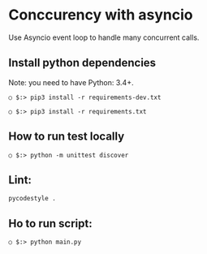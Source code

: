 # Conccurency with asyncio
  Use Asyncio event loop to handle many concurrent calls.

## Install python dependencies
  Note: you need to have Python: 3.4+.
  
  `○ $:> pip3 install -r requirements-dev.txt`
  
  `○ $:> pip3 install -r requirements.txt`


## How to run test locally

`○ $:> python -m unittest discover`

## Lint:
	pycodestyle .

## Ho to run script:

`○ $:> python main.py`
